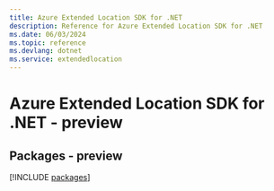 ```yaml
---
title: Azure Extended Location SDK for .NET
description: Reference for Azure Extended Location SDK for .NET
ms.date: 06/03/2024
ms.topic: reference
ms.devlang: dotnet
ms.service: extendedlocation
---
```

# Azure Extended Location SDK for .NET - preview
## Packages - preview
[!INCLUDE [packages](extended-location-index.md)]
